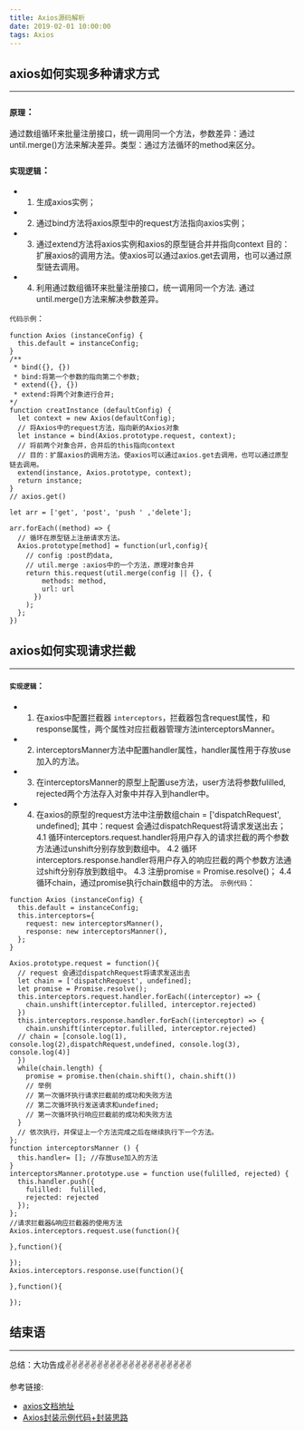 ```yaml
---
title: Axios源码解析
date: 2019-02-01 10:00:00
tags: Axios
---
```

<meta name="referrer" content="no-referrer"/>

## axios如何实现多种请求方式
---
### `原理`： 
通过数组循环来批量注册接口，统一调用同一个方法，参数差异：通过until.merge()方法来解决差异。类型：通过方法循环的method来区分。
### `实现逻辑`：

* 1. 生成axios实例；
* 2. 通过bind方法将axios原型中的request方法指向axios实例；
* 3. 通过extend方法将axios实例和axios的原型链合并并指向context
目的： 扩展axios的调用方法。使axios可以通过axios.get去调用，也可以通过原型链去调用。
* 4. 利用通过数组循环来批量注册接口，统一调用同一个方法.
通过until.merge()方法来解决参数差异。

`代码示例`：
```
function Axios (instanceConfig) {
  this.default = instanceConfig;
}
/** 
 * bind({}, {})
 * bind:将第一个参数的指向第二个参数;
 * extend({}, {})
 * extend:将两个对象进行合并;
*/
function creatInstance (defaultConfig) {
  let context = new Axios(defaultConfig);
  // 将Axios中的request方法，指向新的Axios对象
  let instance = bind(Axios.prototype.request, context);
  // 将前两个对象合并，合并后的this指向context
  // 目的：扩展axios的调用方法。使axios可以通过axios.get去调用，也可以通过原型链去调用。
  extend(instance, Axios.prototype, context);
  return instance;
}
// axios.get()

let arr = ['get', 'post', 'push ' ,'delete'];

arr.forEach((method) => {
  // 循环在原型链上注册请求方法。
  Axios.prototype[method] = function(url,config){
    // config :post的data,
    // util.merge :axios中的一个方法，原理对象合并
    return this.request(util.merge(config || {}, {
        methods: method,
        url: url
      })
    );
  };
})
```


## axios如何实现请求拦截
---

#### `实现逻辑`：
* 1. 在axios中配置拦截器 `interceptors`，拦截器包含request属性，和response属性，两个属性对应拦截器管理方法interceptorsManner。
* 2. interceptorsManner方法中配置handler属性，handler属性用于存放use加入的方法。
* 3. 在interceptorsManner的原型上配置use方法，user方法将参数fulilled, rejected两个方法存入对象中并存入到handler中。
* 4. 在axios的原型的request方法中注册数组chain  =  ['dispatchRequest', undefined];
 其中：request 会通过dispatchRequest将请求发送出去；
4.1 循环interceptors.request.handler将用户存入的请求拦截的两个参数方法通过unshift分别存放到数组中。
4.2 循环interceptors.response.handler将用户存入的响应拦截的两个参数方法通过shift分别存放到数组中。
 4.3 注册promise = Promise.resolve()；
4.4 循环chain，通过promise执行chain数组中的方法。
`示例代码`：
```
function Axios (instanceConfig) {
  this.default = instanceConfig;
  this.interceptors={
    request: new interceptorsManner(),
    response: new interceptorsManner(),
  };
}

Axios.prototype.request = function(){
  // request 会通过dispatchRequest将请求发送出去
  let chain = ['dispatchRequest', undefined];
  let promise = Promise.resolve();
  this.interceptors.request.handler.forEach((interceptor) => {
    chain.unshift(interceptor.fulilled, interceptor.rejected)
  })
  this.interceptors.response.handler.forEach((interceptor) => {
    chain.unshift(interceptor.fulilled, interceptor.rejected)
  // chain = [console.log(1), console.log(2),dispatchRequest,undefined, console.log(3), console.log(4)]
  })
  while(chain.length) {
    promise = promise.then(chain.shift(), chain.shift())
    // 举例
    // 第一次循环执行请求拦截前的成功和失败方法
    // 第二次循环执行发送请求和undefined;
    // 第一次循环执行响应拦截前的成功和失败方法
  }
  // 依次执行，并保证上一个方法完成之后在继续执行下一个方法。
};
function interceptorsManner () {
  this.handler= []; //存放use加入的方法
}
interceptorsManner.prototype.use = function use(fulilled, rejected) {
  this.handler.push({
    fulilled:  fulilled,
    rejected: rejected
  });
};
//请求拦截器&响应拦截器的使用方法
Axios.interceptors.request.use(function(){

},function(){

});
Axios.interceptors.response.use(function(){

},function(){

});
```
## 结束语
---
总结：大功告成✌️✌️✌️✌️✌️✌️✌️✌️✌️✌️✌️✌️✌️✌️✌️✌️✌️✌️✌️✌️


参考链接:
* [axios文档地址](https://www.npmjs.com/package/Axios1)
* [Axios封装示例代码+封装思路](https://www.jianshu.com/p/7f7b655bd3c4)